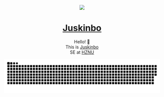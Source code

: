 <p align="center">
<img src="https://juskinbo.cn/usr/photos/avatar.png" width=140></img>
</p>
<h1 align="center"><a href="juskinbo.cn">Juskinbo</a></h1>
<p align="center">
Hello! 👋 
<br>
This is <a href="juskinbo.cn">Juskinbo</a>
<br>
SE at <a href="hznu.edu.cn">HZNU</a>

![](https://raw.githubusercontent.com/Juskinbo/Juskinbo/main/assets/github-contribution-grid-snake.svg)
</p>
